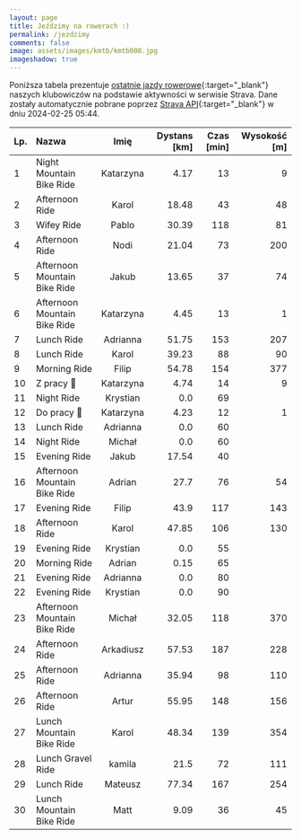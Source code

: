 ```yaml
---
layout: page
title: Jeździmy na rowerach :)
permalink: /jezdzimy
comments: false
image: assets/images/kmtb/kmtb008.jpg
imageshadow: true
---
```


Poniższa tabela prezentuje [ostatnie jazdy rowerowe](https://www.strava.com/clubs/336381){:target="_blank"} naszych klubowiczów na podstawie aktywności w serwisie Strava. Dane zostały automatycznie pobrane poprzez [Strava API](https://developers.strava.com/docs/reference/#api-Clubs-getClubActivitiesById){:target="_blank"} w dniu 2024-02-25 05:44.

Lp. | Nazwa | Imię | Dystans [km] | Czas [min] | Wysokość [m]
:--- | :--- | :---: | ---: | ---: | ---:
1|Night Mountain Bike Ride|Katarzyna|4.17|13|9
2|Afternoon Ride|Karol|18.48|43|48
3|Wifey Ride|Pablo|30.39|118|81
4|Afternoon Ride|Nodi|21.04|73|200
5|Afternoon Mountain Bike Ride|Jakub|13.65|37|74
6|Afternoon Mountain Bike Ride|Katarzyna|4.45|13|1
7|Lunch Ride|Adrianna|51.75|153|207
8|Lunch Ride|Karol|39.23|88|90
9|Morning Ride|Filip|54.78|154|377
10|Z pracy 🚴|Katarzyna|4.74|14|9
11|Night Ride|Krystian|0.0|69|
12|Do pracy 🚴|Katarzyna|4.23|12|1
13|Lunch Ride|Adrianna|0.0|60|
14|Night Ride|Michał|0.0|60|
15|Evening Ride|Jakub|17.54|40|
16|Afternoon Mountain Bike Ride|Adrian|27.7|76|54
17|Evening Ride|Filip|43.9|117|143
18|Afternoon Ride|Karol|47.85|106|130
19|Evening Ride|Krystian|0.0|55|
20|Morning Ride|Adrian|0.15|65|
21|Evening Ride|Adrianna|0.0|80|
22|Evening Ride|Krystian|0.0|90|
23|Afternoon Mountain Bike Ride|Michał|32.05|118|370
24|Afternoon Ride|Arkadiusz|57.53|187|228
25|Afternoon Ride|Adrianna|35.94|98|110
26|Afternoon Ride|Artur|55.95|148|156
27|Lunch Mountain Bike Ride|Karol|48.34|139|354
28|Lunch Gravel Ride|kamila|21.5|72|111
29|Lunch Ride|Mateusz|77.34|167|254
30|Lunch Mountain Bike Ride|Matt|9.09|36|45
